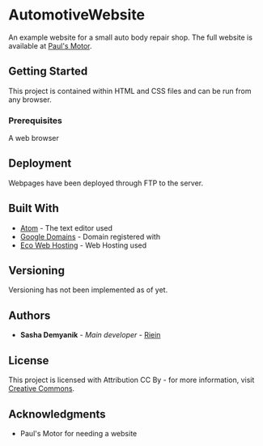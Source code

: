 # AutomotiveWebsite
An example website for a small auto body repair shop. The full website is available at [Paul's Motor](www.paulsmotor.com).

## Getting Started

This project is contained within HTML and CSS files and can be run from any browser.

### Prerequisites

A web browser

## Deployment

Webpages have been deployed through FTP to the server.

## Built With

* [Atom](https://atom.io/) - The text editor used
* [Google Domains](https://domains.google.com/registrar) - Domain registered with
* [Eco Web Hosting](https://www.ecowebhosting.co.uk/) - Web Hosting used

## Versioning

Versioning has not been implemented as of yet.

## Authors

* **Sasha Demyanik** - *Main developer* - [Riein](https://github.com/Riein)

## License

This project is licensed with Attribution CC By - for more information, visit [Creative Commons](https://creativecommons.org/licenses/by/4.0/).

## Acknowledgments

* Paul's Motor for needing a website

